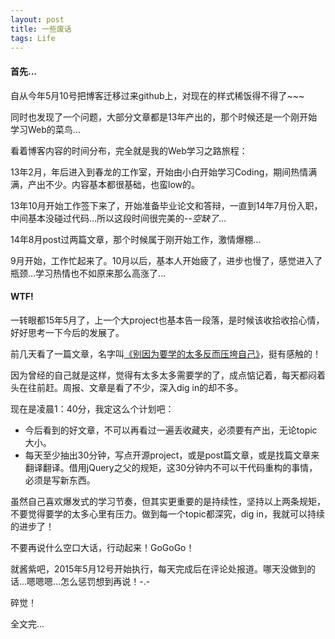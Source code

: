 ```yaml
---
layout: post
title: 一些废话
tags: Life
---
```


#### 首先...

自从今年5月10号把博客迁移过来github上，对现在的样式稀饭得不得了~~~

同时也发现了一个问题，大部分文章都是13年产出的，那个时候还是一个刚开始学习Web的菜鸟...

看着博客内容的时间分布，完全就是我的Web学习之路旅程：

13年2月，年后进入到春龙的工作室，开始由小白开始学习Coding，期间热情满满，产出不少。内容基本都很基础，也蛮low的。

13年10月开始工作签下来了，开始准备毕业论文和答辩，一直到14年7月份入职，中间基本没碰过代码...所以这段时间很完美的--<em>空缺了</em>...

14年8月post过两篇文章，那个时候属于刚开始工作，激情爆棚...

9月开始，工作忙起来了。10月以后，基本人开始疲了，进步也慢了，感觉进入了瓶颈...学习热情也不如原来那么高涨了...

#### WTF!

一转眼都15年5月了，上一个大project也基本告一段落，是时候该收拾收拾心情，好好思考一下今后的发展了。

前几天看了一篇文章，名字叫[《别因为要学的太多反而压垮自己》](http://mp.weixin.qq.com/s?__biz=MjM5MTA1MjAxMQ==&mid=204580251&idx=1&sn=b2d3b2ee83421935de20b85b02671d78&key=1936e2bc22c2ceb5249d40545a0a04ec316a687c2a618b6da90664af656c928726eb8527f3be1b3cbc76242f6c0da55b&ascene=0&uin=MjM2NDE3Mzk1&devicetype=iMac+MacBookPro11%2C2+OSX+OSX+10.10.2+build\(14C109\)&version=11020012&pass_ticket=e8VKVk%2BfNyScWMl6zouxSm3GZ2qc3WFoLI70IhbcYUk%3D)，挺有感触的！

因为曾经的自己就是这样，觉得有太多太多需要学的了，成点惦记着，每天都闷着头在往前赶。周报、文章是看了不少，深入dig in的却不多。

现在是凌晨1：40分，我定这么个计划吧：

- 今后看到的好文章，不可以再看过一遍丢收藏夹，必须要有产出，无论topic大小。
- 每天至少抽出30分钟，写点开源project，或是post篇文章，或是找篇文章来翻译翻译。借用jQuery之父的规矩，这30分钟内不可以干代码重构的事情，必须是写新东西。

虽然自己喜欢爆发式的学习节奏，但其实更重要的是持续性，坚持以上两条规矩，不要觉得要学的太多心里有压力。做到每一个topic都深究，dig in，我就可以持续的进步了！

不要再说什么空口大话，行动起来！GoGoGo！

就酱紫吧，2015年5月12号开始执行，每天完成后在评论处报道。哪天没做到的话...嗯嗯嗯...怎么惩罚想到再说！-.-

碎觉！

全文完...